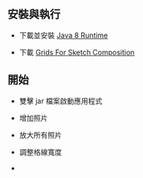 
## 安裝與執行

* 下載並安裝 [Java 8 Runtime](http://www.oracle.com/technetwork/pt/java/javase/downloads/jre8-downloads-2133155.html)

* 下載 [Grids For Sketch Composition]()


## 開始

* 雙擊 jar 檔案啟動應用程式

* 增加照片

* 放大所有照片

* 調整格線寬度

*  
